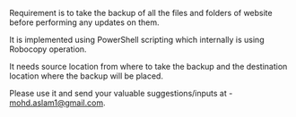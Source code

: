Requirement is to take the backup of all the files and folders of website before performing any updates on them. 

It is implemented using PowerShell scripting which internally is using Robocopy operation.

It needs source location from where to take the backup and the destination location where the backup will be placed. 

Please use it and send your valuable suggestions/inputs at - mohd.aslam1@gmail.com.